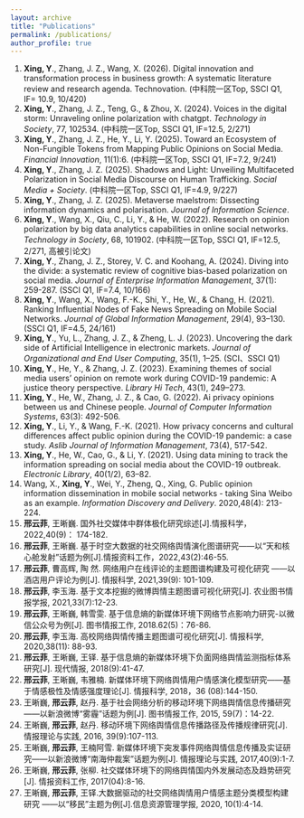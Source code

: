 ```yaml
---
layout: archive
title: "Publications"
permalink: /publications/
author_profile: true
---
```


1. **Xing, Y**., Zhang, J. Z., Wang, X. (2026). Digital innovation and transformation process in business growth: A systematic literature review and research agenda. Technovation. (中科院一区Top, SSCI Q1, IF= 10.9, 10/420)
2. **Xing, Y**., Zhang, J. Z., Teng, G., & Zhou, X. (2024). Voices in the digital storm: Unraveling online polarization with chatgpt. *Technology in Society*, 77, 102534. (中科院一区Top, SSCI Q1, IF=12.5, 2/271)
3. **Xing, Y**., Zhang, J. Z., He, Y., Li, Y. (2025). Toward an Ecosystem of Non-Fungible Tokens from Mapping Public Opinions on Social Media. *Financial Innovation*, 11(1):6. (中科院一区Top, SSCI Q1, IF=7.2, 9/241)
4. **Xing, Y**., Zhang, J. Z. (2025). Shadows and Light: Unveiling Multifaceted Polarization in Social Media Discourse on Human Trafficking. *Social Media + Society*. (中科院一区Top, SSCI Q1, IF=4.9, 9/227)
5. **Xing, Y**., Zhang, J. Z. (2025). Metaverse maelstrom: Dissecting information dynamics and polarisation. *Journal of Information Science*.
6. **Xing, Y**., Wang, X., Qiu, C., Li, Y., & He, W. (2022). Research on opinion polarization by big data analytics capabilities in online social networks. *Technology in Society*, 68, 101902. (中科院一区Top, SSCI Q1, IF=12.5, 2/271, 高被引论文)
7. **Xing, Y**., Zhang, J. Z., Storey, V. C. and Koohang, A. (2024). Diving into the divide: a systematic review of cognitive bias-based polarization on social media. *Journal of Enterprise Information Management*, 37(1): 259-287. (SSCI Q1, IF=7.4, 10/166)
8. **Xing, Y**., Wang, X., Wang, F.-K., Shi, Y., He, W., & Chang, H. (2021). Ranking Influential Nodes of Fake News Spreading on Mobile Social Networks. *Journal of Global Information Management*, 29(4), 93–130. (SSCI Q1, IF=4.5, 24/161)
9. **Xing, Y**., Yu, L., Zhang, J. Z., & Zheng, L. J. (2023). Uncovering the dark side of Artificial Intelligence in electronic markets. *Journal of Organizational and End User Computing*, 35(1), 1–25. (SCI、SSCI Q1)
10. **Xing, Y**., He, Y., & Zhang, J. Z. (2023). Examining themes of social media users’ opinion on remote work during COVID-19 pandemic: A justice theory perspective. *Library Hi Tech*, 43(1), 249–273.
11. **Xing, Y**., He, W., Zhang, J. Z., & Cao, G. (2022). Ai privacy opinions between us and Chinese people. *Journal of Computer Information Systems*, 63(3): 492-506.
12. **Xing, Y**., Li, Y., & Wang, F.-K. (2021). How privacy concerns and cultural differences affect public opinion during the COVID-19 pandemic: a case study. *Aslib Journal of Information Management*, 73(4), 517-542.
13. **Xing, Y**., He, W., Cao, G., & Li, Y. (2021). Using data mining to track the information spreading on social media about the COVID-19 outbreak. *Electronic Library*, 40(1/2), 63–82.
14. Wang, X., **Xing, Y**., Wei, Y., Zheng, Q., Xing, G. Public opinion information dissemination in mobile social networks - taking Sina Weibo as an example. *Information Discovery and Delivery*. 2020,48(4): 213-224.
15. **邢云菲**, 王晰巍. 国外社交媒体中群体极化研究综述[J].情报科学，2022,40(9)： 174-182.
16. **邢云菲**, 王晰巍. 基于时空大数据的社交网络舆情演化图谱研究——以“天和核心舱发射”话题为例[J].情报资料工作，2022,43(2):46-55.
17. **邢云菲**, 曹高辉, 陶 然. 网络用户在线评论的主题图谱构建及可视化研究 ——以酒店用户评论为例[J]. 情报科学, 2021,39(9): 101-109.
18. **邢云菲**, 李玉海. 基于文本挖掘的微博舆情主题图谱可视化研究[J]. 农业图书情报学报, 2021,33(7):12-23.
19. **邢云菲**, 王晰巍, 韩雪雯. 基于信息熵的新媒体环境下网络节点影响力研究-以微信公众号为例[J]. 图书情报工作, 2018.62(5)：76-86.
20. **邢云菲**, 李玉海. 高校网络舆情传播主题图谱可视化研究[J]. 情报科学, 2020,38(11): 88-93.
21. **邢云菲**, 王晰巍, 王铎. 基于信息熵的新媒体环境下负面网络舆情监测指标体系研究[J]. 现代情报, 2018(9):41-47.
22. **邢云菲**, 王晰巍, 韦雅楠. 新媒体环境下网络舆情用户情感演化模型研究——基于情感极性及情感强度理论[J]. 情报科学, 2018，36 (08):144-150.
23. 王晰巍, **邢云菲**, 赵丹. 基于社会网络分析的移动环境下网络舆情信息传播研究——以新浪微博“雾霾”话题为例[J]. 图书情报工作, 2015, 59(7)：14-22.
24. 王晰巍, **邢云菲**, 赵丹. 移动环境下网络舆情信息传播路径及传播规律研究[J]. 情报理论与实践, 2016, 39(9):107-113.
25. 王晰巍, **邢云菲**, 王楠阿雪. 新媒体环境下突发事件网络舆情信息传播及实证研究——以新浪微博“南海仲裁案”话题为例[J]. 情报理论与实践, 2017,40(9):1-7.
26. 王晰巍, **邢云菲**, 张柳. 社交媒体环境下的网络舆情国内外发展动态及趋势研究[J]. 情报资料工作, 2017(04):8-16.
27. 王晰巍, **邢云菲**, 王铎.大数据驱动的社交网络舆情用户情感主题分类模型构建研究 ——以“移民”主题为例[J].信息资源管理学报, 2020, 10(1):4-14.
